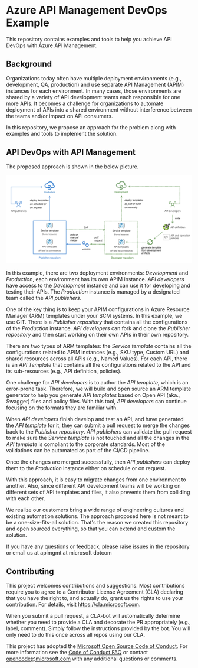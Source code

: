 

# Azure API Management DevOps Example

This repository contains examples and tools to help you achieve API DevOps with Azure API Management. 

## Background

Organizations today often have multiple deployment environments (e.g., development, QA, production) and use separate API Management (APIM) instances for each environment. In many cases, those environments are shared by a variety of API development teams each responsible for one more APIs. It becomes a challenge for organizations to automate deployment of APIs into a shared environment without interference between the teams and/or impact on API consumers. 

In this repository, we propose an approach for the problem along with examples and tools to implement the solution. 

## API DevOps with API Management

The proposed approach is shown in the below picture. 

![alt](APIM-DevOps.png)

In this example, there are two deployment environments: *Development* and *Production*, each environment has its own APIM instance. *API developers* have access to the *Development* instance and can use it for developing and testing their APIs. The *Production* instance is managed by a designated team called the *API publishers*. 

One of the key thing is to keep your APIM configurations in Azure Resource Manager (ARM) templates under your SCM systems. In this example, we use GIT. There is a *Publisher repository* that contains all the configurations of the *Production* instance. *API developers* can fork and clone the *Publisher repository* and then start working on their own APIs in their own repository. 

There are two types of ARM templates: the *Service template* contains all the configurations related to APIM instances (e.g., SKU type, Custom URL) and shared resources across all APIs (e.g., Named Values). For each API, there is an *API Template* that contains all the configurations related to the API and its sub-resources (e.g., API definition, policies). 

One challenge for *API developers* is to author the *API template*, which is an error-prone task. Therefore, we will build and open source an ARM template generator to help you generate *API templates* based on Open API (aka., Swagger) files and policy files. With this tool, *API developers* can continue focusing on the formats they are familiar with. 

When *API developers* finish develop and test an API, and have generated the *API template* for it, they can submit a pull request to merge the changes back to the *Publisher repository*. *API publishers* can validate the pull request to make sure the *Service template* is not touched and all the changes in the *API template* is compliant to the corporate standards. Most of the validations can be automated as part of the CI/CD pipeline. 

Once the changes are merged successfully, then *API publishers* can deploy them to the *Production* instance either on schedule or on request.

With this approach, it is easy to migrate changes from one environment to another. Also, since different API development teams will be working on different sets of API templates and files, it also prevents them from colliding with each other.

We realize our customers bring a wide range of engineering cultures and existing automation solutions. The approach proposed here is not meant to be a one-size-fits-all solution. That's the reason we created this repository and open sourced everything, so that you can extend and custom the solution.

If you have any questions or feedback, please raise issues in the repository or email us at apimgmt at microsoft dotcom

## Contributing

This project welcomes contributions and suggestions.  Most contributions require you to agree to a
Contributor License Agreement (CLA) declaring that you have the right to, and actually do, grant us
the rights to use your contribution. For details, visit https://cla.microsoft.com.

When you submit a pull request, a CLA-bot will automatically determine whether you need to provide
a CLA and decorate the PR appropriately (e.g., label, comment). Simply follow the instructions
provided by the bot. You will only need to do this once across all repos using our CLA.

This project has adopted the [Microsoft Open Source Code of Conduct](https://opensource.microsoft.com/codeofconduct/).
For more information see the [Code of Conduct FAQ](https://opensource.microsoft.com/codeofconduct/faq/) or
contact [opencode@microsoft.com](mailto:opencode@microsoft.com) with any additional questions or comments.
